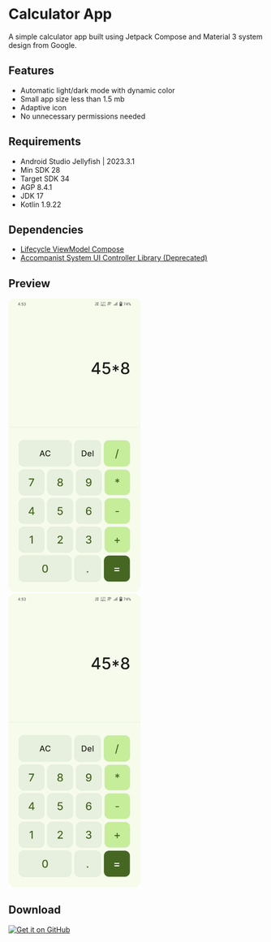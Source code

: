 # Calculator App
A simple calculator app built using Jetpack Compose and Material 3 system design from Google.

## Features
- Automatic light/dark mode with dynamic color
- Small app size less than 1.5 mb
- Adaptive icon
- No unnecessary permissions needed

## Requirements
- Android Studio Jellyfish | 2023.3.1
- Min SDK 28
- Target SDK 34
- AGP 8.4.1
- JDK 17
- Kotlin 1.9.22

## Dependencies
- [Lifecycle ViewModel Compose](https://mvnrepository.com/artifact/androidx.lifecycle/lifecycle-viewmodel-compose)
- [Accompanist System UI Controller Library (Deprecated)](https://mvnrepository.com/artifact/com.google.accompanist/accompanist-systemuicontroller)

## Preview
<img src = "art/1-light-mode.webp" width="260" alt="Ligt Mode">
<img src = "art/1-light-mode.webp" width="260" alt="Dark Mode">

## Download
[<img src="https://raw.githubusercontent.com/dimrnhhh/calculator-app/main/assets/get-it-on-github.png" alt='Get it on GitHub' height="80">](https://github.com/dimrnhhh/calculator-app/releases/latest)